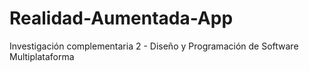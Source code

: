 # Realidad-Aumentada-App
Investigación complementaria 2 - Diseño y Programación de Software Multiplataforma
